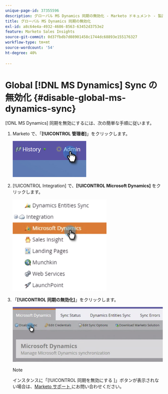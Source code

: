 ```yaml
---
unique-page-id: 37355596
description: グローバル MS Dynamics 同期の無効化 - Marketo ドキュメント - 製品ドキュメント
title: グローバル MS Dynamics 同期の無効化
exl-id: a8c64e4a-4932-4686-8563-63452d3753e2
feature: Marketo Sales Insights
source-git-commit: 0d37fbdb7d08901458c1744dc68893e155176327
workflow-type: tm+mt
source-wordcount: '54'
ht-degree: 40%

---
```


# Global [!DNL MS Dynamics] Sync の無効化 {#disable-global-ms-dynamics-sync}

[!DNL MS Dynamics] 同期を無効にするには、次の簡単な手順に従います。

1. Marketo で、「**[!UICONTROL 管理者]**」をクリックします。

   ![](assets/one.png)

1. [!UICONTROL Integration] で、**[!UICONTROL Microsoft Dynamics]** をクリックします。

   ![](assets/two.png)

1. 「**[!UICONTROL 同期の無効化]**」をクリックします。

   ![](assets/three.png)

   >[!NOTE]
   >
   >インスタンスに「[!UICONTROL  同期を無効にする ]」ボタンが表示されない場合は、[Marketo サポート ](https://nation.marketo.com/t5/Support/ct-p/Support) にお問い合わせください。
